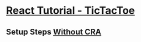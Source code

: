 # [React Tutorial - TicTacToe](https://react.dev/learn/tutorial-tic-tac-toe)

## Setup Steps [Without CRA](https://dev.to/alekseiberezkin/setting-up-react-typescript-app-without-create-react-app-oph)
